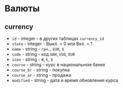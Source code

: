 # Валюты
## currency
- `id` - integer - в других таблицах `currency_id`
- `state` - integer - Выкл. = 0 или Вкл. = 1
- `name` - string - `грн.`, `EUR`, `$`
- `code` - string - код `UAH`, `USD`, `EUR`
- `icon` - string - `₴`, `€`, `$`
- `course` - string - курс в национальном банке
- `course_br` - string - покупка
- `course_ar` - string - продажа
- `modified` - string - дата и время обновления курса
 
